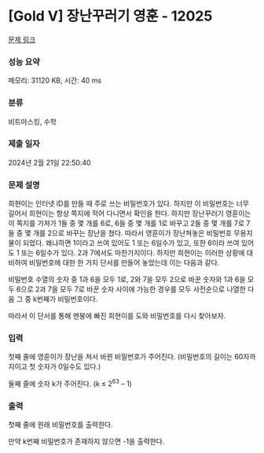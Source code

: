 # [Gold V] 장난꾸러기 영훈 - 12025 

[문제 링크](https://www.acmicpc.net/problem/12025) 

### 성능 요약

메모리: 31120 KB, 시간: 40 ms

### 분류

비트마스킹, 수학

### 제출 일자

2024년 2월 21일 22:50:40

### 문제 설명

<p>희현이는 인터넷 ID를 만들 때 주로 쓰는 비밀번호가 있다. 하지만 이 비밀번호는 너무 길어서 희현이는 항상 쪽지에 적어 다니면서 확인을 한다. 하지만 장난꾸러기 영훈이는 이 쪽지를 가져가 1들 중 몇 개를 6로, 6들 중 몇 개를 1로 바꾸고 2들 중 몇 개를 7로 7들 중 몇 개를 2으로 바꾸는 장난을 쳤다. 따라서 영훈이가 장난쳐놓은 비밀번호 무용지물이 되었다. 왜냐하면 1이라고 쓰여 있어도 1 또는 6일수가 있고, 또한 6이라 쓰여 있어도 1 또는 6일수가 있다. 2과 7에서도 마찬가지이다. 하지만 희현이는 이러한 상황에 대비하여 비밀번호에 대한 한 가지 단서를 만들어 놓았는데 이는 다음과 같다.</p>

<p>비밀번호 수열의 숫자 중 1과 6을 모두 1로, 2와 7을 모두 2으로 바꾼 숫자와 1과 6을 모두 6으로 2과 7을 모두 7로 바꾼 숫자 사이에 가능한 경우를 모두 사전순으로 나열한 다음 그 중 k번째가 비밀번호이다.</p>

<p>따라서 이 단서를 통해 멘붕에 빠진 희현이를 도와 비밀번호를 다시 찾아보자.</p>

### 입력 

 <p>첫째 줄에 영훈이가 장난을 쳐서 바뀐 비밀번호가 주어진다. (비밀번호의 길이는 60자까지이고 첫 숫자가 0일수도 있다.)</p>

<p>둘째 줄에 숫자 k가 주어진다. (k ≤ 2<sup>63</sup> – 1)</p>

### 출력 

 <p>첫째 줄에 원래 비밀번호를 출력한다.</p>

<p>만약 k번째 비밀번호가 존재하지 않으면 -1을 출력한다.</p>

